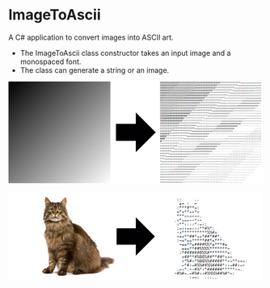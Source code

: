 # ImageToAscii
A C# application to convert images into ASCII art.
- The ImageToAscii class constructor takes an input image and a monospaced font.
- The class can generate a string or an image.


![Greyscale example](/ascii_grey.png?raw=true)

![Cat example](/ascii_cat.jpg?raw=true)
